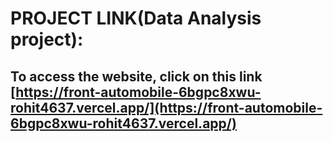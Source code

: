 # PROJECT LINK(Data Analysis project):
## To access the website, click on this link [https://front-automobile-6bgpc8xwu-rohit4637.vercel.app/](https://front-automobile-6bgpc8xwu-rohit4637.vercel.app/)



